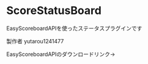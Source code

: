 # ScoreStatusBoard
EasyScoreboardAPIを使ったステータスプラグインです

製作者 yutarou1241477

EasyScoreboardAPIのダウンロードリンク→
